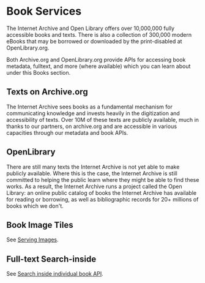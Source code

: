 # Book Services

The Internet Archive and Open Library offers over 10,000,000 fully accessible books and texts. There is also a collection of 300,000 modern eBooks that may be borrowed or downloaded by the print-disabled at OpenLibrary.org. 

Both Archive.org and OpenLibrary.org provide APIs for accessing book metadata, fulltext, and more (where available) which you can learn about under this Books section.

## Texts on Archive.org 

The Internet Archive sees books as a fundamental mechanism for communicating knowledge and invests heavily in the digitization and accessibility of texts. Over 10M of these texts are publicly available, much in thanks to our partners, on archive.org and are accessible in various capacities through our metadata and book APIs.

## OpenLibrary 

There are still many texts the Internet Archive is not yet able to make publicly available. Where this is the case, the Internet Archive is still committed to helping the public learn where they might be able to find these works. As a result, the Internet Archive runs a project called the Open Library: an online public catalog of books the Internet Archive has available for reading or borrowing, as well as bibliographic records for 20+ millions of books which we don't.

## Book Image Tiles

See [Serving Images](https://openlibrary.org/dev/docs/bookreader#serving-image).

## Full-text Search-inside

See [Search inside individual book API](https://openlibrary.org/dev/docs/api/search_inside).


